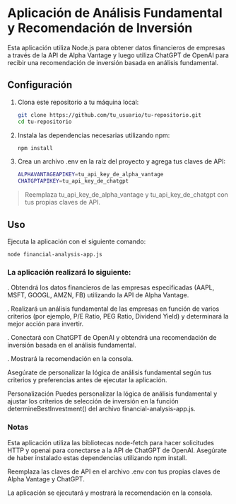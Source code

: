 # Aplicación de Análisis Fundamental y Recomendación de Inversión

Esta aplicación utiliza Node.js para obtener datos financieros de empresas a través de la API de Alpha Vantage y luego utiliza ChatGPT de OpenAI para recibir una recomendación de inversión basada en análisis fundamental.

## Configuración

1. Clona este repositorio a tu máquina local:

   ```bash
   git clone https://github.com/tu_usuario/tu-repositorio.git
   cd tu-repositorio

2. Instala las dependencias necesarias utilizando npm:

    ```bash
    npm install
3. Crea un archivo .env en la raíz del proyecto y agrega tus claves de API:

    ```bash
    ALPHAVANTAGEAPIKEY=tu_api_key_de_alpha_vantage
    CHATGPTAPIKEY=tu_api_key_de_chatgpt

> Reemplaza tu_api_key_de_alpha_vantage y tu_api_key_de_chatgpt con tus propias claves de API.

## Uso
Ejecuta la aplicación con el siguiente comando:

    node financial-analysis-app.js

### La aplicación realizará lo siguiente:

. Obtendrá los datos financieros de las empresas especificadas (AAPL, MSFT, GOOGL, AMZN, FB) utilizando la API de Alpha Vantage.

. Realizará un análisis fundamental de las empresas en función de varios criterios (por ejemplo, P/E Ratio, PEG Ratio, Dividend Yield) y determinará la mejor acción para invertir.

. Conectará con ChatGPT de OpenAI y obtendrá una recomendación de inversión basada en el análisis fundamental.

. Mostrará la recomendación en la consola.

Asegúrate de personalizar la lógica de análisis fundamental según tus criterios y preferencias antes de ejecutar la aplicación.

Personalización
Puedes personalizar la lógica de análisis fundamental y ajustar los criterios de selección de inversión en la función determineBestInvestment() del archivo financial-analysis-app.js.

### Notas
Esta aplicación utiliza las bibliotecas node-fetch para hacer solicitudes HTTP y openai para conectarse a la API de ChatGPT de OpenAI. Asegúrate de haber instalado estas dependencias utilizando npm install.

Reemplaza las claves de API en el archivo .env con tus propias claves de Alpha Vantage y ChatGPT.

La aplicación se ejecutará y mostrará la recomendación en la consola.



